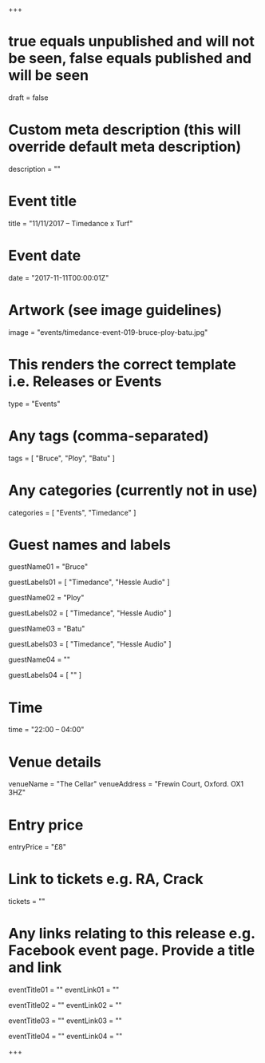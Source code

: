 +++

# true equals unpublished and will not be seen, false equals published and will be seen
draft = false

# Custom meta description (this will override default meta description)
description = ""

# Event title
title = "11/11/2017 – Timedance x Turf"

# Event date
date = "2017-11-11T00:00:01Z"

# Artwork (see image guidelines)
image = "events/timedance-event-019-bruce-ploy-batu.jpg"

# This renders the correct template i.e. Releases or Events
type = "Events"

# Any tags (comma-separated)
tags = [ 
	"Bruce",
	"Ploy",
	"Batu"
]

# Any categories (currently not in use)
categories = [
  "Events",
  "Timedance"
]

# Guest names and labels
guestName01 = "Bruce"

guestLabels01 = [
	"Timedance",
	"Hessle Audio"
]

guestName02 = "Ploy"

guestLabels02 = [
	"Timedance",
	"Hessle Audio"
]

guestName03 = "Batu"

guestLabels03 = [
	"Timedance",
	"Hessle Audio"
]

guestName04 = ""

guestLabels04 = [
	""
]

# Time
time = "22:00 – 04:00"

# Venue details
venueName = "The Cellar"
venueAddress = "Frewin Court, Oxford. OX1 3HZ"

# Entry price
entryPrice = "£8"

# Link to tickets e.g. RA, Crack 
tickets = ""

# Any links relating to this release e.g. Facebook event page. Provide a title and link
eventTitle01 = ""
eventLink01 = ""

eventTitle02 = ""
eventLink02 = ""

eventTitle03 = ""
eventLink03 = ""

eventTitle04 = ""
eventLink04 = ""


+++
